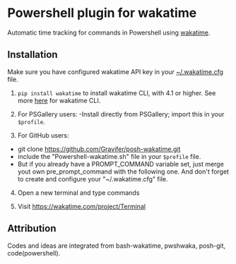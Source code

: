 Powershell plugin for wakatime
=======================

Automatic time tracking for commands in Powershell using [wakatime](http://wakatime.com/).

Installation
------------

Make sure you have configured wakatime API key in your [~/.wakatime.cfg](https://github.com/wakatime/wakatime#configuring) file.

1. `pip install wakatime` to install wakatime CLI, with 4.1 or higher. See more [here](https://github.com/wakatime/wakatime) for wakatime CLI.

2. For PSGallery users:
  -Install directly from PSGallery; import this in your `$profile`.

3. For GitHub users:
  - git clone https://github.com/Gravifer/posh-wakatime.git
  - include the "Powershell-wakatime.sh" file in your `$profile` file.
  - But if you already have a PROMPT_COMMAND variable set,
    just merge yout own pre_prompt_command with the following one.
    And don't forget to create and configure your "~/.wakatime.cfg" file.

4. Open a new terminal and type commands

5. Visit https://wakatime.com/project/Terminal

Attribution
------------

Codes and ideas are integrated from bash-wakatime, pwshwaka, posh-git, code(powershell).
